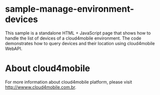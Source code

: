 sample-manage-environment-devices
=================================
This sample is a standalone HTML + JavaScript page that shows how to handle the list of devices of a cloud4mobile environment. The code demonstrates how to query devices and their location using cloud4mobile WebAPI.

About cloud4mobile
=================
For more information about cloud4mobile platform, please visit http://wwww.cloud4mobile.com.br.
